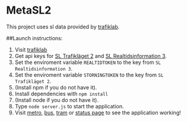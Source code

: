 # MetaSL2
This project uses sl data provided by [trafiklab](http://trafiklab.se).

##Launch instructions:
1. Visit [trafiklab](http://trafiklab.se)
2. Get api keys for [SL Trafikläget 2](https://www.trafiklab.se/api/sl-trafiklaget-2) and [SL Realtidsinformation 3](https://www.trafiklab.se/api/sl-realtidsinformation-3).
3. Set the enviroment variable ```REALTIDTOKEN``` to the key from ```SL Realtidsinformation 3```.
4. Set the enviroment variable ```STORNINGTOKEN``` to the key from ```SL Trafikläget 2```.
5. (Install npm if you do not have it).
6. Install dependencies with ```npm install```
7. (Install node if you do not have it).
8. Type ```node server.js``` to start the application.
9. Visit [metro](http://localhost:5000/metro), [bus](http://localhost:5000/bus), [tram](http://localhost:5000/tram) or [status page](http://localhost:5000) to see the application working!
